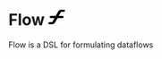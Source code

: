 # Flow <img src="resources/icon.svg" width="30" height="30">
Flow is a DSL for formulating dataflows
